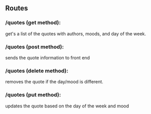 ## Routes

### /quotes (get method):
get's a list of the quotes with authors, moods, and day of the week.

### /quotes (post method):
sends the quote information to front end

### /quotes (delete method):
removes the quote if the day/mood is different.

### /quotes (put method):
updates the quote based on the day of the week and mood